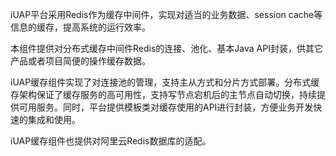 
iUAP平台采用Redis作为缓存中间件，实现对适当的业务数据、session cache等信息的缓存，提高系统的运行效率。

本组件提供对分布式缓存中间件Redis的连接、池化、基本Java API封装，供其它产品或者项目简便的操作缓存数据。

iUAP缓存组件实现了对连接池的管理，支持主从方式和分片方式部署。分布式缓存架构保证了缓存服务的高可用性，支持写节点宕机后的主节点自动切换，持续提供可用服务。同时，平台提供模板类对缓存使用的API进行封装，方便业务开发快速的集成和使用。

iUAP缓存组件也提供对阿里云Redis数据库的适配。


